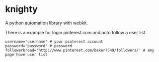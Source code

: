 knighty
=======

A python automation library with webkit. 


There is a example for login pinterest.com and auto follow a user list


    username='username' # your pinterest account 
    password='password' # password
    followerbroad='http://www.pinterest.com/baker7549/followers/' # any page have user list
